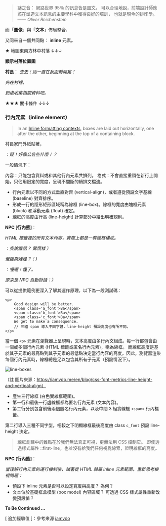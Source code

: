 
>謎之音：
網路世界 95％ 的訊息皆是圖文。
可以合理地說，前端設計師應該在塑造文本訊息的主要學科中獲得良好的培訓，
也就是現今的排印學。—— *Oliver Reichenstein*

而「**圖像**」與「**文本**」佈局整合，

又同來自一個共同點： **inline** 元素。

★ 地圖東南方林中村落 ↓↓↓

**顯示村落位置圖**

**村長**：
*去去！別一直在我面前閒晃！*

*先在村裡，*

*到處收集相關資料吧。*

★★★ 關卡條件 ↓↓↓

### 行內元素（inline element）

>In an [Inline formatting contexts](https://www.w3.org/TR/CSS2/visuren.html#inline-formatting), boxes are laid out horizontally, one after the other, beginning at the top of a containing block.

村長家門外紙貼著，

：*疑！好像公告些什麼！？*

一般情況下：

內容：只能包含資料或和其他行內元素共排列。
格式：不會直接重頭在新行上開始，只佔用限定的寬度，呈現不間斷的續排文檔流。

- 行內元素以不同的方式垂直對齊 (vertical-align)，或者遵從預設文字基線 (baseline) 對齊排序。
- 形成一行的隱形矩形區域稱為線框 (line-box)。線框的寬度由塊框元素 (block) 和浮動元素 (float) 確定。
- 線框的高度由行高 (line-height) 計算部分中給出明確規則。

**NPC [行內熊]**：

*HTML 標籤裡的所有文本內容，實際上都是一群線框構成。*

：*突說誰話？ 驚慌樣 ）*

*俄羅斯娃娃？！)*

：*喔喔！懂了。*

*原來是 NPC 自動對話：）*

可以從提供範例更深入了解其運作原理，以下為一段測試碼：
```
<p>
    Good design will be better.
    <span class='a_font'>Ba</span>
    <span class='b_font'>Ba</span>
    <span class='c_font'>Ba</span>
    We get to make a consequence.
    // 三組 span 導入不同字體，line-height 預設高度也有所不同。
</p>
```

當一個 `<p>` 元素在瀏覽器上呈現時，文本高度由多行內文組成。每一行都包含由一個或多個行內元素 (HTML 標籤或匿名行內元素)，稱為線框。
而線框高度是基於其子元素的最高點到其子元素的最低點決定當行內容的高度。因此，瀏覽器渲染每個行內元素時，線框總是足以包含其所有子元素（預設情況下）。

![line-boxes](http://iamvdo.me/content/01-blog/30-css-avance-metriques-des-fontes-line-height-et-vertical-align/line-boxes.png)

（註 圖片來源：https://iamvdo.me/en/blog/css-font-metrics-line-height-and-vertical-align）

- 產生三行線框 (白色實線框範圍)。
- 第一行和最後一行虛線框都為匿名行內元素 (文本內容)。
- 第二行分別包含前後兩個匿名行內元素，以及中間 3 組實線框 `<span>` 行內標籤。

第二行導入三種不同字型，相較之下明顯線框最後高度由 class `c_font` 預設 line-height 決定。

>線框創建中的難點在於我們無法真正可視，更無法用 CSS 控制它。
>即使透過樣式屬性 ::first-line，也並沒有給我們任何視覺線索，證明線框的高度。

**NPC [行內熊]**：

*當理解行內元素的運行機制後，試著從 HTML 隸屬 inline 元素範圍，重新思考檢視問題：*

- 預設下 inline 元素是否可以設定寬度與高度？ 為何？
- 文本位於基礎框盒模型 (box model) 內容區域？ 可透過 CSS 樣式屬性重新改變預設值？

**To Be Continued ...**

[ 追加經驗值 ]：參考來源 [iamvdo](https://iamvdo.me/en/blog/css-font-metrics-line-height-and-vertical-align) 
